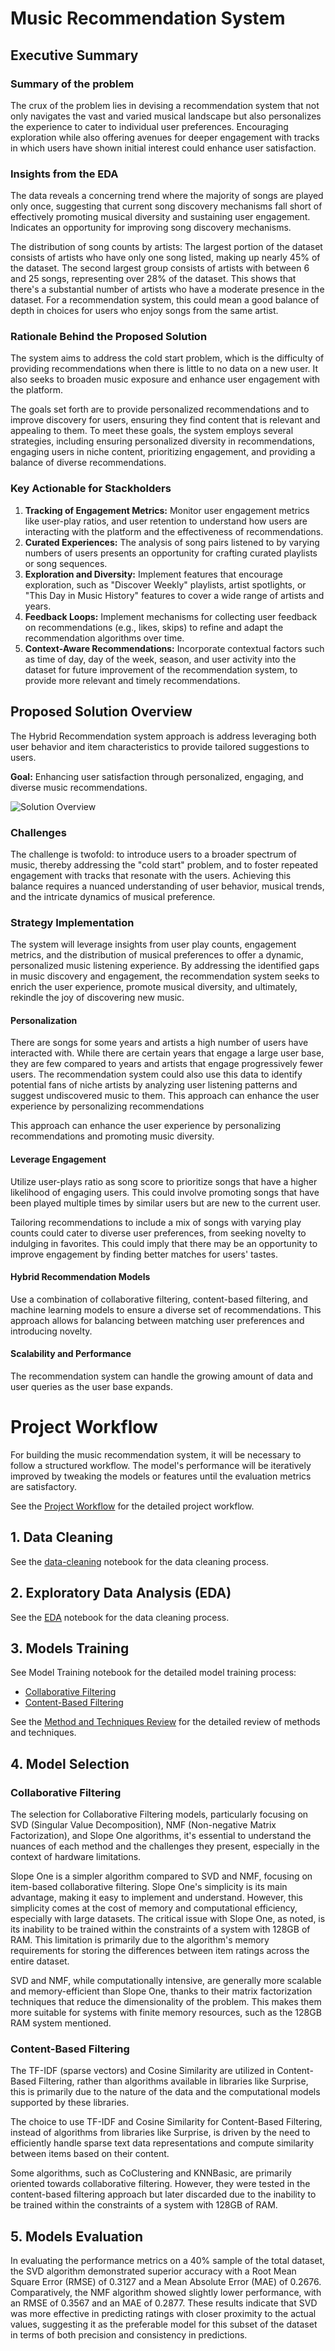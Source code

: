 # Music Recommendation System

## Executive Summary

### Summary of the problem
The crux of the problem lies in devising a recommendation system that not only navigates the vast and varied musical landscape but also personalizes the experience to cater to individual user preferences. Encouraging exploration while also offering avenues for deeper engagement with tracks in which users have shown initial interest could enhance user satisfaction.

### Insights from the EDA

The data reveals a concerning trend where the majority of songs are played only once, suggesting that current song discovery mechanisms fall short of effectively promoting musical diversity and sustaining user engagement. Indicates an opportunity for improving song discovery mechanisms. 

The distribution of song counts by artists: The largest portion of the dataset consists of artists who have only one song listed, making up nearly 45% of the dataset. The second largest group consists of artists with between 6 and 25 songs, representing over 28% of the dataset. This shows that there's a substantial number of artists who have a moderate presence in the dataset. For a recommendation system, this could mean a good balance of depth in choices for users who enjoy songs from the same artist.

### Rationale Behind the Proposed Solution

The system aims to address the cold start problem, which is the difficulty of providing recommendations when there is little to no data on a new user. It also seeks to broaden music exposure and enhance user engagement with the platform.

The goals set forth are to provide personalized recommendations and to improve discovery for users, ensuring they find content that is relevant and appealing to them. To meet these goals, the system employs several strategies, including ensuring personalized diversity in recommendations, engaging users in niche content, prioritizing engagement, and providing a balance of diverse recommendations.

### Key Actionable for Stackholders

1. **Tracking of Engagement Metrics:** Monitor user engagement metrics like user-play ratios, and user retention to understand how users are interacting with the platform and the effectiveness of recommendations.
2. **Curated Experiences:** The analysis of song pairs listened to by varying numbers of users presents an opportunity for crafting curated playlists or song sequences.
3. **Exploration and Diversity:** Implement features that encourage exploration, such as "Discover Weekly" playlists, artist spotlights, or "This Day in Music History" features to cover a wide range of artists and years.
4. **Feedback Loops:** Implement mechanisms for collecting user feedback on recommendations (e.g., likes, skips) to refine and adapt the recommendation algorithms over time.
5. **Context-Aware Recommendations:** Incorporate contextual factors such as time of day, day of the week, season, and user activity into the dataset for future improvement of the recommendation system, to provide more relevant and timely recommendations.

## Proposed Solution Overview

The Hybrid Recommendation system approach is address leveraging both user behavior and item characteristics to provide tailored suggestions to users.

**Goal:** Enhancing user satisfaction through personalized, engaging, and diverse music recommendations.


![Solution Overview](./images/solution-overview.png)

### Challenges

The challenge is twofold: to introduce users to a broader spectrum of music, thereby addressing the "cold start" problem, and to foster repeated engagement with tracks that resonate with the users. Achieving this balance requires a nuanced understanding of user behavior, musical trends, and the intricate dynamics of musical preference.

### Strategy Implementation

The system will leverage insights from user play counts, engagement metrics, and the distribution of musical preferences to offer a dynamic, personalized music listening experience. By addressing the identified gaps in music discovery and engagement, the recommendation system seeks to enrich the user experience, promote musical diversity, and ultimately, rekindle the joy of discovering new music.

#### Personalization

There are songs for some years and artists a high number of users have interacted with.
While there are certain years that engage a large user base, they are few compared to years and artists that engage progressively fewer users. The recommendation system could also use this data to identify potential fans of niche artists by analyzing user listening patterns and suggest undiscovered music to them. This approach can enhance the user experience by personalizing recommendations

This approach can enhance the user experience by personalizing recommendations and promoting music diversity.

#### Leverage Engagement

Utilize user-plays ratio as song score to prioritize songs that have a higher likelihood of engaging users. This could involve promoting songs that have been played multiple times by similar users but are new to the current user.

Tailoring recommendations to include a mix of songs with varying play counts could cater to diverse user preferences, from seeking novelty to indulging in favorites. This could imply that there may be an opportunity to improve engagement by finding better matches for users' tastes.

#### Hybrid Recommendation Models

Use a combination of collaborative filtering, content-based filtering, and machine learning models to ensure a diverse set of recommendations. This approach allows for balancing between matching user preferences and introducing novelty.

#### Scalability and Performance

The recommendation system can handle the growing amount of data and user queries as the user base expands. 

# Project Workflow

For building the music recommendation system, it will be necessary to follow a structured workflow. The model's performance will be iteratively improved by tweaking the models or features until the evaluation metrics are satisfactory.

See the [Project Workflow](./PROJ-WORKFLOW.md) for the detailed project workflow.

## 1. Data Cleaning

See the [data-cleaning](./data-cleaning.ipynb) notebook for the data cleaning process.

## 2. Exploratory Data Analysis (EDA)

See the [EDA](./eda.ipynb) notebook for the data cleaning process.

## 3. Models Training

See Model Training notebook for the detailed model training process:
- [Collaborative Filtering](./model-training.ipynb)
- [Content-Based Filtering](./cb-model-training.ipynb)

See the [Method and Techniques Review](./METHODS-TECH.md) for the detailed review of methods and techniques.

## 4. Model Selection

### Collaborative Filtering

The selection for Collaborative Filtering models, particularly focusing on SVD (Singular Value Decomposition), NMF (Non-negative Matrix Factorization), and Slope One algorithms, it's essential to understand the nuances of each method and the challenges they present, especially in the context of hardware limitations.

Slope One is a simpler algorithm compared to SVD and NMF, focusing on item-based collaborative filtering. Slope One's simplicity is its main advantage, making it easy to implement and understand. However, this simplicity comes at the cost of memory and computational efficiency, especially with large datasets. The critical issue with Slope One, as noted, is its inability to be trained within the constraints of a system with 128GB of RAM. This limitation is primarily due to the algorithm's memory requirements for storing the differences between item ratings across the entire dataset. 

SVD and NMF, while computationally intensive, are generally more scalable and memory-efficient than Slope One, thanks to their matrix factorization techniques that reduce the dimensionality of the problem. This makes them more suitable for systems with finite memory resources, such as the 128GB RAM system mentioned.

### Content-Based Filtering

The TF-IDF (sparse vectors) and Cosine Similarity are utilized in Content-Based Filtering, rather than algorithms available in libraries like Surprise, this is primarily due to the nature of the data and the computational models supported by these libraries.

The choice to use TF-IDF and Cosine Similarity for Content-Based Filtering, instead of algorithms from libraries like Surprise, is driven by the need to efficiently handle sparse text data representations and compute similarity between items based on their content.

Some algorithms, such as CoClustering and KNNBasic, are primarily oriented towards collaborative filtering. However, they were tested in the content-based filtering approach but later discarded due to the inability to be trained within the constraints of a system with 128GB of RAM.

## 5. Models Evaluation

In evaluating the performance metrics on a 40% sample of the total dataset, the SVD algorithm demonstrated superior accuracy with a Root Mean Square Error (RMSE) of 0.3127 and a Mean Absolute Error (MAE) of 0.2676. Comparatively, the NMF algorithm showed slightly lower performance, with an RMSE of 0.3567 and an MAE of 0.2877. These results indicate that SVD was more effective in predicting ratings with closer proximity to the actual values, suggesting it as the preferable model for this subset of the dataset in terms of both precision and consistency in predictions.
